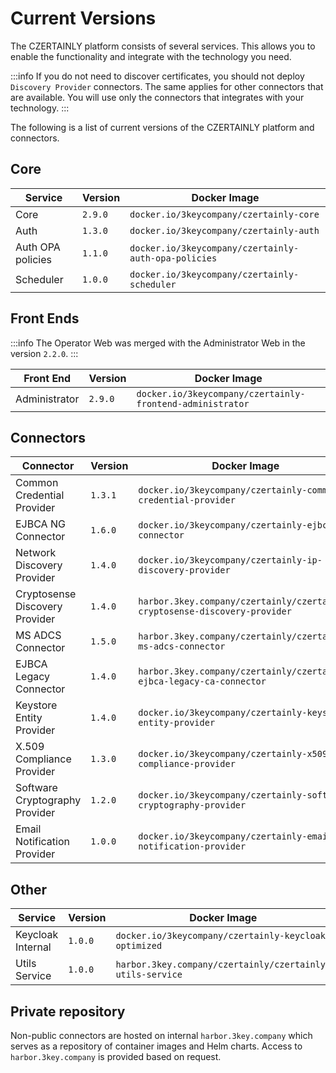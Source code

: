# Current Versions

The CZERTAINLY platform consists of several services. This allows you to enable the functionality and integrate with the technology you need.

:::info
If you do not need to discover certificates, you should not deploy `Discovery Provider` connectors. The same applies for other connectors that are available. You will use only the connectors that integrates with your technology.
:::

The following is a list of current versions of the CZERTAINLY platform and connectors.

## Core

| Service           | Version | Docker Image                                         |
|-------------------|---------|------------------------------------------------------|
| Core              | `2.9.0` | `docker.io/3keycompany/czertainly-core`              |
| Auth              | `1.3.0` | `docker.io/3keycompany/czertainly-auth`              |
| Auth OPA policies | `1.1.0` | `docker.io/3keycompany/czertainly-auth-opa-policies` |
| Scheduler         | `1.0.0` | `docker.io/3keycompany/czertainly-scheduler`         |

## Front Ends

:::info
The Operator Web was merged with the Administrator Web in the version `2.2.0`.
:::

| Front End     | Version | Docker Image                                              |
|---------------|---------|-----------------------------------------------------------|
| Administrator | `2.9.0` | `docker.io/3keycompany/czertainly-frontend-administrator` |

## Connectors

| Connector                      | Version | Docker Image                                                               |
|--------------------------------|---------|----------------------------------------------------------------------------|
| Common Credential Provider     | `1.3.1` | `docker.io/3keycompany/czertainly-common-credential-provider`              |
| EJBCA NG Connector             | `1.6.0` | `docker.io/3keycompany/czertainly-ejbca-ng-connector`                      |
| Network Discovery Provider     | `1.4.0` | `docker.io/3keycompany/czertainly-ip-discovery-provider`                   |
| Cryptosense Discovery Provider | `1.4.0` | `harbor.3key.company/czertainly/czertainly-cryptosense-discovery-provider` |
| MS ADCS Connector              | `1.5.0` | `harbor.3key.company/czertainly/czertainly-ms-adcs-connector`              |
| EJBCA Legacy Connector         | `1.4.0` | `harbor.3key.company/czertainly/czertainly-ejbca-legacy-ca-connector`      |
| Keystore Entity Provider       | `1.4.0` | `docker.io/3keycompany/czertainly-keystore-entity-provider`                |
| X.509 Compliance Provider      | `1.3.0` | `docker.io/3keycompany/czertainly-x509-compliance-provider`                |
| Software Cryptography Provider | `1.2.0` | `docker.io/3keycompany/czertainly-software-cryptography-provider`          |
| Email Notification Provider    | `1.0.0` | `docker.io/3keycompany/czertainly-email-notification-provider`             |

## Other

| Service           | Version | Docker Image                                              |
|-------------------|---------|-----------------------------------------------------------|
| Keycloak Internal | `1.0.0` | `docker.io/3keycompany/czertainly-keycloak-optimized`     |
| Utils Service     | `1.0.0` | `harbor.3key.company/czertainly/czertainly-utils-service` |

## Private repository

Non-public connectors are hosted on internal `harbor.3key.company` which serves as a repository of container images and Helm charts.
Access to `harbor.3key.company` is provided based on request.